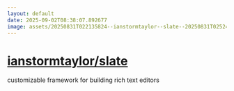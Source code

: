 ```yaml
---
layout: default
date: 2025-09-02T08:38:07.892677
image: assets/20250831T022135824--ianstormtaylor--slate--20250831T025242030--cropped.png
---
```


# [ianstormtaylor/slate](https://github.com/ianstormtaylor/slate)

customizable framework for building rich text editors
